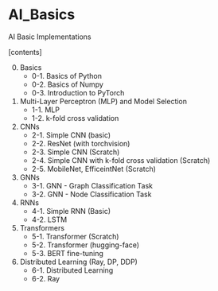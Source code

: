 # AI_Basics
AI Basic Implementations

[contents]

0. Basics
    * 0-1. Basics of Python
    * 0-2. Basics of Numpy
    * 0-3. Introduction to PyTorch
1. Multi-Layer Perceptron (MLP) and Model Selection
    * 1-1. MLP
    * 1-2. k-fold cross validation
2. CNNs
    * 2-1. Simple CNN (basic)
    * 2-2. ResNet (with torchvision)
    * 2-3. Simple CNN (Scratch)
    * 2-4. Simple CNN with k-fold cross validation (Scratch)
    * 2-5. MobileNet, EfficeintNet (Scratch)
3. GNNs
    * 3-1. GNN - Graph Classification Task
    * 3-2. GNN - Node Classification Task
4. RNNs
    * 4-1. Simple RNN (Basic)
    * 4-2. LSTM
5. Transformers
    * 5-1. Transformer (Scratch)
    * 5-2. Transformer (hugging-face)
    * 5-3. BERT fine-tuning
6. Distributed Learning (Ray, DP, DDP)
    * 6-1. Distributed Learning
    * 6-2. Ray
